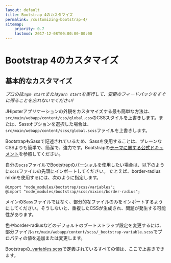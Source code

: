 ```yaml
---
layout: default
title: Bootstrap 4のカスタマイズ
permalink: /customizing-bootstrap-4/
sitemap:
    priority: 0.7
    lastmod: 2017-12-08T00:00:00-00:00
---
```


# <i class="fa fa-css3"></i> Bootstrap 4のカスタマイズ

## 基本的なカスタマイズ

_プロの技:`npm start`または`yarn start`を実行して、変更のフィードバックをすぐに得ることを忘れないでください!_

JHipsterアプリケーションの外観をカスタマイズする最も簡単な方法は、
`src/main/webapp/content/css/global.css`のCSSスタイルを上書きします。または、Sassオプションを選択した場合は、`src/main/webapp/content/scss/global.scss`ファイルを上書きします。

BootstrapもSassで記述されているため、Sassを使用することは、プレーンなCSSよりも簡単で、簡潔で、強力です。Bootstrapの[テーマに関する公式ドキュメント](https://getbootstrap.com/docs/4.0/getting-started/theming/)を参照してください。

自分の`scss`ファイルでBootstrapの[パーシャル](http://sass-lang.com/guide)を使用したい場合は、以下のように`scss`ファイルの先頭にインポートしてください。
たとえば、border-radius mixinを使用するには、次のように指定します。

```
@import "node_modules/bootstrap/scss/variables";
@import "node_modules/bootstrap/scss/mixins/border-radius";
```

メインのSassファイルではなく、部分的なファイルのみをインポートするようにしてください。そうしないと、重複したCSSが生成され、問題が発生する可能性があります。

色やborder-radiusなどのデフォルトのブートストラップ設定を変更するには、部分ファイル`src/main/webapp/content/scss/_bootstrap-variable.scss`でプロパティの値を追加または変更します。

Bootstrapの[_variables.scss](https://github.com/twbs/bootstrap/blob/v4-dev/scss/_variables.scss)で定義されているすべての値は、ここで上書きできます。
